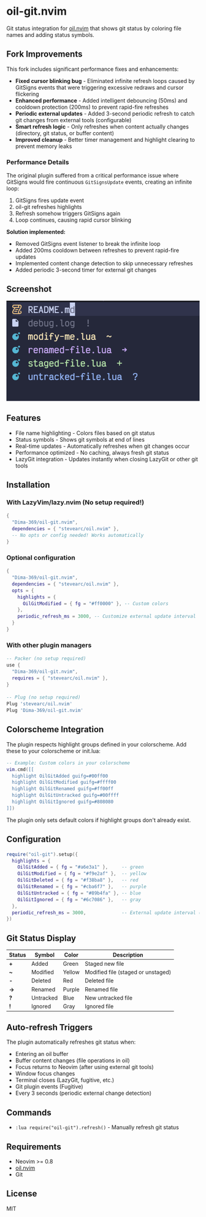 # oil-git.nvim

Git status integration for [oil.nvim](https://github.com/stevearc/oil.nvim) that shows git status by coloring file names and adding status symbols.

## Fork Improvements

This fork includes significant performance fixes and enhancements:

- **Fixed cursor blinking bug** - Eliminated infinite refresh loops caused by GitSigns events that were triggering excessive redraws and cursor flickering
- **Enhanced performance** - Added intelligent debouncing (50ms) and cooldown protection (200ms) to prevent rapid-fire refreshes  
- **Periodic external updates** - Added 3-second periodic refresh to catch git changes from external tools (configurable)
- **Smart refresh logic** - Only refreshes when content actually changes (directory, git status, or buffer content)
- **Improved cleanup** - Better timer management and highlight clearing to prevent memory leaks

### Performance Details

The original plugin suffered from a critical performance issue where GitSigns would fire continuous `GitSignsUpdate` events, creating an infinite loop:
1. GitSigns fires update event
2. oil-git refreshes highlights
3. Refresh somehow triggers GitSigns again
4. Loop continues, causing rapid cursor blinking

**Solution implemented:**
- Removed GitSigns event listener to break the infinite loop
- Added 200ms cooldown between refreshes to prevent rapid-fire updates
- Implemented content change detection to skip unnecessary refreshes
- Added periodic 3-second timer for external git changes

## Screenshot

 ![Screenshot](oil-git-screenshot.png)

## Features

- File name highlighting - Colors files based on git status
- Status symbols - Shows git symbols at end of lines
- Real-time updates - Automatically refreshes when git changes occur
- Performance optimized - No caching, always fresh git status
- LazyGit integration - Updates instantly when closing LazyGit or other git tools

## Installation

### With LazyVim/lazy.nvim (No setup required!)

```lua
{
  "Dima-369/oil-git.nvim",
  dependencies = { "stevearc/oil.nvim" },
  -- No opts or config needed! Works automatically
}
```

### Optional configuration

```lua
{
  "Dima-369/oil-git.nvim",
  dependencies = { "stevearc/oil.nvim" },
  opts = {
    highlights = {
      OilGitModified = { fg = "#ff0000" }, -- Custom colors
    },
    periodic_refresh_ms = 3000, -- Customize external update interval
  }
}
```

### With other plugin managers

```lua
-- Packer (no setup required)
use {
  "Dima-369/oil-git.nvim",
  requires = { "stevearc/oil.nvim" },
}

-- Plug (no setup required)
Plug 'stevearc/oil.nvim'
Plug 'Dima-369/oil-git.nvim'
```

## Colorscheme Integration

The plugin respects highlight groups defined in your colorscheme. Add these to your colorscheme or init.lua:

```lua
-- Example: Custom colors in your colorscheme
vim.cmd([[
  highlight OilGitAdded guifg=#00ff00
  highlight OilGitModified guifg=#ffff00  
  highlight OilGitRenamed guifg=#ff00ff
  highlight OilGitUntracked guifg=#00ffff
  highlight OilGitIgnored guifg=#808080
]])
```

The plugin only sets default colors if highlight groups don't already exist.

## Configuration

```lua
require("oil-git").setup({
  highlights = {
    OilGitAdded = { fg = "#a6e3a1" },     -- green
    OilGitModified = { fg = "#f9e2af" },  -- yellow  
    OilGitDeleted = { fg = "#f38ba8" },   -- red
    OilGitRenamed = { fg = "#cba6f7" },   -- purple
    OilGitUntracked = { fg = "#89b4fa" }, -- blue
    OilGitIgnored = { fg = "#6c7086" },   -- gray
  },
  periodic_refresh_ms = 3000,             -- External update interval (default: 3000ms)
})
```

## Git Status Display

| Status | Symbol | Color | Description |
|--------|---------|-------|-------------|
| **+** | Added | Green | Staged new file |
| **~** | Modified | Yellow | Modified file (staged or unstaged) |
| **-** | Deleted | Red | Deleted file |
| **→** | Renamed | Purple | Renamed file |
| **?** | Untracked | Blue | New untracked file |
| **!** | Ignored | Gray | Ignored file |

## Auto-refresh Triggers

The plugin automatically refreshes git status when:

- Entering an oil buffer
- Buffer content changes (file operations in oil)
- Focus returns to Neovim (after using external git tools)
- Window focus changes
- Terminal closes (LazyGit, fugitive, etc.)
- Git plugin events (Fugitive)
- Every 3 seconds (periodic external change detection)

## Commands

- `:lua require("oil-git").refresh()` - Manually refresh git status

## Requirements

- Neovim >= 0.8
- [oil.nvim](https://github.com/stevearc/oil.nvim)
- Git

## License

MIT
